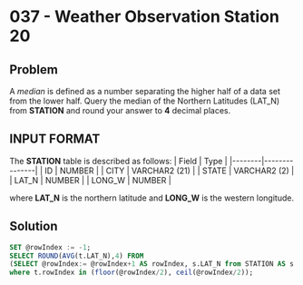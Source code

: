 # 037 - Weather Observation Station 20
## Problem

A *median* is defined as a number separating the higher half of a data set from the lower half. Query the median of the Northern Latitudes (LAT_N) from **STATION** and round your answer to **4** decimal places.

## INPUT FORMAT

The **STATION** table is described as follows:
| Field	 | Type          |
|--------|---------------|
| ID	   | NUMBER        |
| CITY	 | VARCHAR2 (21) |
| STATE	 | VARCHAR2 (2)  |
| LAT_N	 | NUMBER        |
| LONG_W | NUMBER        |

where **LAT_N** is the northern latitude and **LONG_W** is the western longitude.

## Solution
```sql
SET @rowIndex := -1;
SELECT ROUND(AVG(t.LAT_N),4) FROM
(SELECT @rowIndex:= @rowIndex+1 AS rowIndex, s.LAT_N from STATION AS s ORDER BY s.LAT_N) AS t
where t.rowIndex in (floor(@rowIndex/2), ceil(@rowIndex/2));
```
